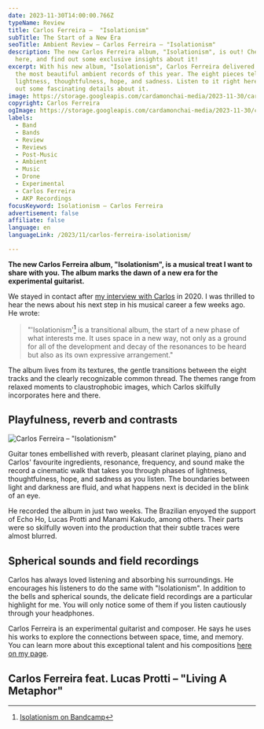 ```yaml
---
date: 2023-11-30T14:00:00.766Z
typeName: Review
title: Carlos Ferreira –  "Isolationism"
subTitle: The Start of a New Era
seoTitle: Ambient Review – Carlos Ferreira – "Isolationism"
description: The new Carlos Ferreira album, "Isolationism", is out! Check it out
  here, and find out some exclusive insights about it!
excerpt: With his new album, "Isolationism", Carlos Ferreira delivered one of
  the most beautiful ambient records of this year. The eight pieces tell of
  lightness, thoughtfulness, hope, and sadness. Listen to it right here and find
  out some fascinating details about it.
image: https://storage.googleapis.com/cardamonchai-media/2023-11-30/carlos-ferreira-isolationism-3-jpg-imagine-080808_30302b_1024_768/640.webp
copyright: Carlos Ferreira
ogImage: https://storage.googleapis.com/cardamonchai-media/2023-11-30/carlos-ferreira-isolationism-og-jpg-imagine-080808_464541_1200_628/640.webp
labels:
  - Band
  - Bands
  - Review
  - Reviews
  - Post-Music
  - Ambient
  - Music
  - Drone
  - Experimental
  - Carlos Ferreira
  - AKP Recordings
focusKeyword: Isolationism – Carlos Ferreira
advertisement: false
affiliate: false
language: en
languageLink: /2023/11/carlos-ferreira-isolationism/

---
```


**The new Carlos Ferreira album, "Isolationism", is a musical treat I want to share with you. The album marks the dawn of a new era for the experimental guitarist.**

We stayed in contact after [my interview with Carlos](/2020/10/carlos-ferreira-interview-en/) in 2020. I was thrilled to hear the news about his next step in his musical career a few weeks ago. He wrote:

> "'Isolationism'[^1] is a transitional album, the start of a new phase of what interests me. It uses space in a new way, not only as a ground for all of the development and decay of the resonances to be heard but also as its own expressive arrangement."

The album lives from its textures, the gentle transitions between the eight tracks and the clearly recognizable common thread. The themes range from relaxed moments to claustrophobic images, which Carlos skilfully incorporates here and there.

## Playfulness, reverb and contrasts

![Carlos Ferreira – "Isolationism"](https://storage.googleapis.com/cardamonchai-media/2023-11-30/cf-isolationism-3000px-jpg-imagine-f8f8f8_6c6c63_3000_3000/640.webp 'Carlos Ferreira – "Isolationism"')

Guitar tones embellished with reverb, pleasant clarinet playing, piano and Carlos' favourite ingredients, resonance, frequency, and sound make the record a cinematic walk that takes you through phases of lightness, thoughtfulness, hope, and sadness as you listen. The boundaries between light and darkness are fluid, and what happens next is decided in the blink of an eye.

He recorded the album in just two weeks. The Brazilian enyoyed the support of Echo Ho, Lucas Protti and Manami Kakudo, among others. Their parts were so skilfully woven into the production that their subtle traces were almost blurred.

## Spherical sounds and field recordings

Carlos has always loved listening and absorbing his surroundings. He encourages his listeners to do the same with "Isolationism". In addition to the bells and spherical sounds, the delicate field recordings are a particular highlight for me. You will only notice some of them if you listen cautiously through your headphones.

Carlos Ferreira is an experimental guitarist and composer. He says he uses his works to explore the connections between space, time, and memory. You can learn more about this exceptional talent and his compositions [here on my page](/tag/carlos-ferreira).

## Carlos Ferreira feat. Lucas Protti – "Living A Metaphor"

<YouTube id="sIYBhCm6Ul8" />

[^1]: [Isolationism on Bandcamp](https://carlosferreira.bandcamp.com/album/isolationism)

